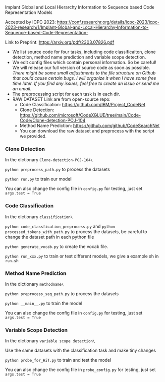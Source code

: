 Implant Global and Local Hierarchy Information to Sequence based Code Representation Models

Accepted by ICPC 2023: https://conf.researchr.org/details/icpc-2023/icpc-2023-research/1/Implant-Global-and-Local-Hierarchy-Information-to-Sequence-based-Code-Representation-

Link to Preprint: https://arxiv.org/pdf/2303.07826.pdf

- We list source code for four tasks, including code classificaiton, clone detection, method name prediction and variable scope detection.
- We edit config files which contain personal information. So be careful! We will release our full version of source code as soon as possible. *There might be some small adjustments to the file structure on Github that could cause certain bugs. I will organize it when I have some free time later. If you find any issues, feel free to create an issue or send me an email.*
- The preprocessing script for each task is in each dir.
- RAW DATASET Link are from open-source repo:
  - Code Classification: https://github.com/IBM/Project_CodeNet
  - Clone Detection: https://github.com/microsoft/CodeXGLUE/tree/main/Code-Code/Clone-detection-POJ-104
  - Method Name Prediction: https://github.com/github/CodeSearchNet
  - You can download the raw dataset and preprocess with the script we provided.

### Clone Detection

In the dictionary `Clone-detection-POJ-104\`

`python preprocess_path.py` to process the datasets

`python run.py` to train our model

You can also change the config file in `config.py` for testing, just set `args.test = True`



### Code Classification

In the dictionary `classification\`

`python code_classfication_preprocess.py` and `python processed_tokens_with_path.py` to process the datasets, be careful to change the dataset path in each python file

`python generate_vocab.py` to create the vocab file.

`python run_xxx.py` to train or test different models, we give a example sh in `run.sh`

### Method Name Prediction

In the dictionary `methodname\`

`python preprocess_seq_path.py` to process the datasets

`python __main__.py` to train the model

You can also change the config file in `config.py` for testing, just set `args.test = True`

### Variable Scope Detection

In the dictionary `variable scope detection\`

Use the same datasets with the classification task and make tiny changes

`python probe_for_HiT.py` to train and test the model

You can also change the config file in `probe_config.py` for testing, just set `args.test = True`
